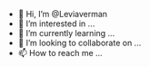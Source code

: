 - 👋 Hi, I’m @Leviaverman
- 👀 I’m interested in ...
- 🌱 I’m currently learning ...
- 💞️ I’m looking to collaborate on ...
- 📫 How to reach me ...

<!---
Leviaverman/Leviaverman is a ✨ special ✨ repository because its `README.md` (this file) appears on your GitHub profile.
You can click the Preview link to take a look at your changes.
--->
